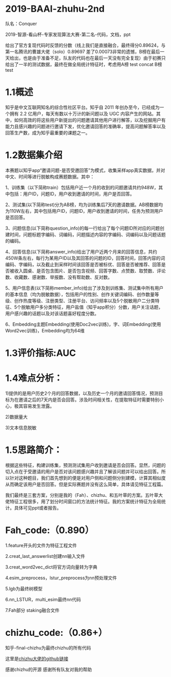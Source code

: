 # 2019-BAAI-zhuhu-2nd

队名：Conquer

2019-智源-看山杯-专家发现算法大赛-第二名-代码，文档，ppt

给出了官方复现代码时反馈的分数（线上我们是直接融合，最终得分0.89624，与第一名腾讯的曹雄大佬（solo）0.89697 差了0.00073非常的遗憾，B榜在最后一天给出，也是由于准备不足，队友的代码也在最后一天没有完全复现）由于初赛只给出了一半的测试数据，最终在做全局统计特征时，考虑用A榜 test concat B榜 test

# 1.1概述

知乎是中文互联网知名的综合性社区平台。知乎自 2011 年创办至今，已经成为一个拥有 2.2 亿用户，每天有数以十万计的新问题以及 UGC 内容产生的网站。其中，如何高效的将这些用户新提出的问题邀请其他用户进行解答，以及挖掘用户有能力且感兴趣的问题进行邀请下发，优化邀请回答的准确率，提高问题解答率以及回答生产数，成为知乎最重要的课题之一。

# 1.2数据集介绍

本赛题以知乎app“邀请问题-是否受邀回答”为模式，收集采样app真实数据，并对中文、时间等进行脱敏构成赛题数据。其中：

1、训练集（以下简称train）包括用户近一个月的收到的问题邀请共约948W，其中包括：用户ID，问题ID，用户收到邀请的时间，用户是否回答。

2、测试集(以下简称test)分为AB榜，均为训练集后7天的邀请数据。AB榜数据均为110W左右，其中包括用户ID，问题ID，用户收到邀请的时间，任务为预测用户是否回答。

3、问题信息(以下简称question_info)的每一行给出了每个问题ID所对应的问题创建时间，问题标题字编码、词编码，问题描述内容的字编码、词编码以及问题话题的编码。

4、回答信息(以下简称answer_info)给出了用户近两个月来的回答信息，共约450W条左右，每行为某用户ID以及其回答的问题的ID，回答时间，回答内容的词编码、字编码，以及截止到采样时间该回答是否被标优、回答是否被推荐、回答是否被收入圆桌、是否包含图片、是否包含视频、回答字数、点赞数、取赞数、评论数、收藏数、感谢数、举报数、没有帮助数、反对数。

5、用户信息表(以下简称member_info)给出了涉及到训练集、测试集中所有用户的基本信息（均为脱敏数据），包括用户的性别、创作关键词编码、创作数量等级、创作热度等级、注册类型、注册平台、访问频率以及5个脱敏用户二分类特征、5个脱敏用户多分类特征，用户盐值（知乎app积分）分数，用户关注话题，用户感兴趣的话题以及对该话题喜好程度分数。

6、Embedding主题Embedding(使用Doc2vec训练)，字、词Embedding(使用Word2vec训练)，Embedding均为64维

# 1.3评价指标:AUC

# 1.4难点分析：

1)提供的是用户历史2个月的回答数据，以及历史一个月的邀请回答情况，预测目标为在邀请之后的7天内是否会回答。涉及时间相关性，在提取特征时需要特别小心，极其容易发生泄露。

2)数据量大

3)文本信息脱敏

# 1.5思路简介：

根据这些特征，构建训练集，预测测试集用户收到邀请是否会回答。显然，问题的切入点在于受邀请的用户是否对该问题感兴趣并且了解该问题并可以给出回答。所以针对这种题目，我们首先想到的便是对用户侧和问题侧分别建模，计算其相似度从而确定该用户是否回答。但是实际赛题并没有这么简单，具体请见特征工程篇。

我们最终是三套方案，分别是我的（Fah）、chizhu、和五叶草的方案。五叶草大佬特征工程很多，用了划分时间窗口的方法统计特征。我的方案统计特征为全局统计。具体可见ppt或者报告。

# Fah_code:（0.890）

1.feature开头的文件为特征工程文件

2.creat_last_answerlist创建nn输入文件

3.creat_word2vec_dict将官方词向量转为字典

4.esim_preprocess，lstur_preprocess为nn预处理文件

5.lgb为最终树模型

6.nn_LSTUR，multi_esim最终nn代码

7.Fah部分 staking融合文件

# chizhu_code:（0.86+）

知乎-final-chizhu为最终chizhu的所有代码 

这里是[chizhu大佬的github链接](github.com/chizhu )

感谢chizhu的开源 感谢所有队友对我的帮助
